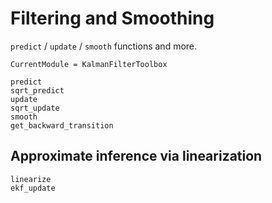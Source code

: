 # Filtering and Smoothing

`predict` / `update` / `smooth` functions and more.

```@meta
CurrentModule = KalmanFilterToolbox
```

```@docs
predict
sqrt_predict
update
sqrt_update
smooth
get_backward_transition
```

## Approximate inference via linearization
```@docs
linearize
ekf_update
```
